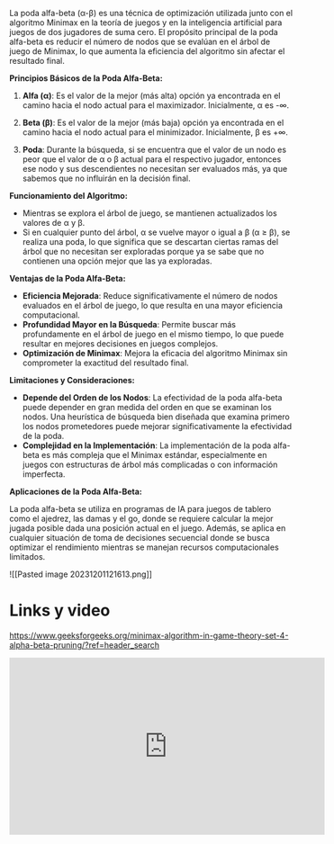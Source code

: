 
La poda alfa-beta (α-β) es una técnica de optimización utilizada junto con el algoritmo Minimax en la teoría de juegos y en la inteligencia artificial para juegos de dos jugadores de suma cero. El propósito principal de la poda alfa-beta es reducir el número de nodos que se evalúan en el árbol de juego de Minimax, lo que aumenta la eficiencia del algoritmo sin afectar el resultado final.

**Principios Básicos de la Poda Alfa-Beta:**

1. **Alfa (α)**: Es el valor de la mejor (más alta) opción ya encontrada en el camino hacia el nodo actual para el maximizador. Inicialmente, α es -∞.
    
2. **Beta (β)**: Es el valor de la mejor (más baja) opción ya encontrada en el camino hacia el nodo actual para el minimizador. Inicialmente, β es +∞.
    
3. **Poda**: Durante la búsqueda, si se encuentra que el valor de un nodo es peor que el valor de α o β actual para el respectivo jugador, entonces ese nodo y sus descendientes no necesitan ser evaluados más, ya que sabemos que no influirán en la decisión final.
    

**Funcionamiento del Algoritmo:**

- Mientras se explora el árbol de juego, se mantienen actualizados los valores de α y β.
- Si en cualquier punto del árbol, α se vuelve mayor o igual a β (α ≥ β), se realiza una poda, lo que significa que se descartan ciertas ramas del árbol que no necesitan ser exploradas porque ya se sabe que no contienen una opción mejor que las ya exploradas.

**Ventajas de la Poda Alfa-Beta:**

- **Eficiencia Mejorada**: Reduce significativamente el número de nodos evaluados en el árbol de juego, lo que resulta en una mayor eficiencia computacional.
- **Profundidad Mayor en la Búsqueda**: Permite buscar más profundamente en el árbol de juego en el mismo tiempo, lo que puede resultar en mejores decisiones en juegos complejos.
- **Optimización de Minimax**: Mejora la eficacia del algoritmo Minimax sin comprometer la exactitud del resultado final.

**Limitaciones y Consideraciones:**

- **Depende del Orden de los Nodos**: La efectividad de la poda alfa-beta puede depender en gran medida del orden en que se examinan los nodos. Una heurística de búsqueda bien diseñada que examina primero los nodos prometedores puede mejorar significativamente la efectividad de la poda.
- **Complejidad en la Implementación**: La implementación de la poda alfa-beta es más compleja que el Minimax estándar, especialmente en juegos con estructuras de árbol más complicadas o con información imperfecta.

**Aplicaciones de la Poda Alfa-Beta:**

La poda alfa-beta se utiliza en programas de IA para juegos de tablero como el ajedrez, las damas y el go, donde se requiere calcular la mejor jugada posible dada una posición actual en el juego. Además, se aplica en cualquier situación de toma de decisiones secuencial donde se busca optimizar el rendimiento mientras se manejan recursos computacionales limitados.

![[Pasted image 20231201121613.png]]
# Links y video

https://www.geeksforgeeks.org/minimax-algorithm-in-game-theory-set-4-alpha-beta-pruning/?ref=header_search


<iframe width="560" height="315" src="https://www.youtube.com/embed/I0y-TGehf-4?si=q9PmTqpq9Na9TWiN" title="YouTube video player" frameborder="0" allow="accelerometer; autoplay; clipboard-write; encrypted-media; gyroscope; picture-in-picture; web-share" allowfullscreen></iframe>

